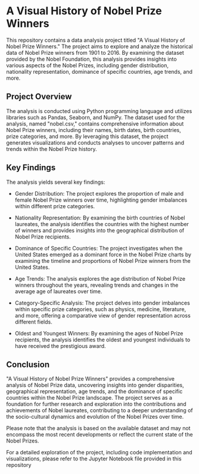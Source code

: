 # A Visual History of Nobel Prize Winners
This repository contains a data analysis project titled "A Visual History of Nobel Prize Winners." The project aims to explore and analyze the historical data of Nobel Prize winners from 1901 to 2016. By examining the dataset provided by the Nobel Foundation, this analysis provides insights into various aspects of the Nobel Prizes, including gender distribution, nationality representation, dominance of specific countries, age trends, and more.

## Project Overview
The analysis is conducted using Python programming language and utilizes libraries such as Pandas, Seaborn, and NumPy. The dataset used for the analysis, named "nobel.csv," contains comprehensive information about Nobel Prize winners, including their names, birth dates, birth countries, prize categories, and more. By leveraging this dataset, the project generates visualizations and conducts analyses to uncover patterns and trends within the Nobel Prize history.

## Key Findings
The analysis yields several key findings:

- Gender Distribution: The project explores the proportion of male and female Nobel Prize winners over time, highlighting gender imbalances within different prize categories.

- Nationality Representation: By examining the birth countries of Nobel laureates, the analysis identifies the countries with the highest number of winners and provides insights into the geographical distribution of Nobel Prize recipients.

- Dominance of Specific Countries: The project investigates when the United States emerged as a dominant force in the Nobel Prize charts by examining the timeline and proportions of Nobel Prize winners from the United States.

- Age Trends: The analysis explores the age distribution of Nobel Prize winners throughout the years, revealing trends and changes in the average age of laureates over time.

- Category-Specific Analysis: The project delves into gender imbalances within specific prize categories, such as physics, medicine, literature, and more, offering a comparative view of gender representation across different fields.

- Oldest and Youngest Winners: By examining the ages of Nobel Prize recipients, the analysis identifies the oldest and youngest individuals to have received the prestigious award.

## Conclusion
"A Visual History of Nobel Prize Winners" provides a comprehensive analysis of Nobel Prize data, uncovering insights into gender disparities, geographical representation, age trends, and the dominance of specific countries within the Nobel Prize landscape. The project serves as a foundation for further research and exploration into the contributions and achievements of Nobel laureates, contributing to a deeper understanding of the socio-cultural dynamics and evolution of the Nobel Prizes over time.

Please note that the analysis is based on the available dataset and may not encompass the most recent developments or reflect the current state of the Nobel Prizes.

For a detailed exploration of the project, including code implementation and visualizations, please refer to the Jupyter Notebook file provided in this repository
